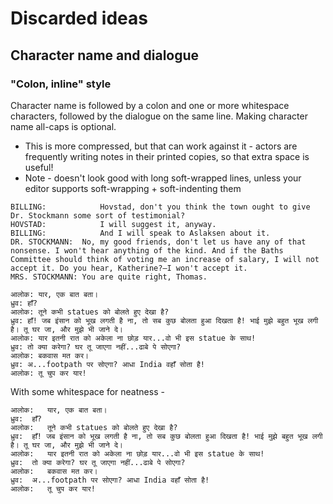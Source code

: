 # Discarded ideas
## Character name and dialogue
### "Colon, inline" style
Character name is followed by a colon and one or more whitespace characters, followed by the dialogue on the same line. Making character name all-caps is optional.
* This is more compressed, but that can work against it - actors are frequently writing notes in their printed copies, so that extra space is useful!
* Note - doesn't look good with long soft-wrapped lines, unless your editor supports soft-wrapping + soft-indenting them
```Latin
BILLING:			Hovstad, don't you think the town ought to give Dr. Stockmann some sort of testimonial?
HOVSTAD:			I will suggest it, anyway.
BILLING:			And I will speak to Aslaksen about it.
DR. STOCKMANN:	No, my good friends, don't let us have any of that nonsense. I won't hear anything of the kind. And if the Baths Committee should think of voting me an increase of salary, I will not accept it. Do you hear, Katherine?—I won't accept it.
MRS. STOCKMANN:	You are quite right, Thomas.
```
```Devanagari
आलोक: यार, एक बात बता।
ध्रुव: हाँ?
आलोक: तूने कभी statues को बोलते हुए देखा है?
ध्रुव: हाँ! जब इंसान को भूख लगती है ना, तो सब कुछ बोलता हुआ दिखता है! भाई मुझे बहुत भूख लगी है। तू घर जा, और मुझे भी जाने दे।
आलोक: यार इतनी रात को अकेला ना छोड़ यार...वो भी इस statue के साथ!
ध्रुव: तो क्या करेगा? घर तू जाएगा नहीं...ढाबे पे सोएगा?
आलोक: बकवास मत कर।
ध्रुव: अ...footpath पर सोएगा? आधा India वहाँ सोता है!
आलोक: तू चुप कर यार!
```

With some whitespace for neatness -
```Devanagari
आलोक:	यार, एक बात बता।
ध्रुव:	हाँ?
आलोक: 	तूने कभी statues को बोलते हुए देखा है?
ध्रुव: 	हाँ! जब इंसान को भूख लगती है ना, तो सब कुछ बोलता हुआ दिखता है! भाई मुझे बहुत भूख लगी है। तू घर जा, और मुझे भी जाने दे।
आलोक: 	यार इतनी रात को अकेला ना छोड़ यार...वो भी इस statue के साथ!
ध्रुव: 	तो क्या करेगा? घर तू जाएगा नहीं...ढाबे पे सोएगा?
आलोक: 	बकवास मत कर।
ध्रुव: 	अ...footpath पर सोएगा? आधा India वहाँ सोता है!
आलोक: 	तू चुप कर यार!
```
